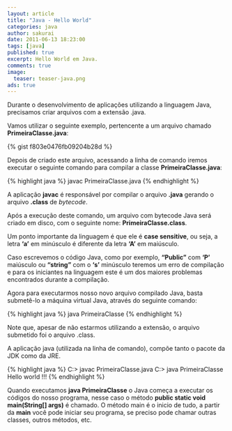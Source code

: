 ```yaml
---
layout: article
title: "Java - Hello World"
categories: java
author: sakurai
date: 2011-06-13 18:23:00
tags: [java]
published: true
excerpt: Hello World em Java.
comments: true
image:
  teaser: teaser-java.png
ads: true
---
```


Durante o desenvolvimento de aplicações utilizando a linguagem Java, precisamos criar arquivos com a extensão .java.

Vamos utilizar o seguinte exemplo, pertencente a um arquivo chamado **PrimeiraClasse.java**:

{% gist f803e0476fb09204b28d %}

Depois de criado este arquivo, acessando a linha de comando iremos executar o seguinte comando para compilar a classe **PrimeiraClasse.java**:

{% highlight java %}
javac PrimeiraClasse.java
{% endhighlight %}

A aplicação **javac** é responsável por compilar o arquivo **.java** gerando o arquivo **.class** de *bytecode*.

Após a execução deste comando, um arquivo com bytecode Java será criado em disco, com o seguinte nome: **PrimeiraClasse.class**.

Um ponto importante da linguagem é que ele é **case sensitive**, ou seja, a letra **‘a’** em minúsculo é diferente da letra **‘A’** em maiúsculo.

Caso escrevemos o código Java, como por exemplo, **“Public”** com **‘P’** maiúsculo ou **“string”** com o **‘s’** minúsculo teremos um erro de compilação e para os iniciantes na linguagem este é um dos maiores problemas encontrados durante a compilação.

Agora para executarmos nosso novo arquivo compilado Java, basta submetê-lo a máquina virtual Java, através do seguinte comando:

{% highlight java %}
java PrimeiraClasse
{% endhighlight %}

Note que, apesar de não estarmos utilizando a extensão, o arquivo submetido foi o arquivo .class.

A aplicação java (utilizada na linha de comando), compõe tanto o pacote da JDK como da JRE.

{% highlight java %}
C:\> javac PrimeiraClasse.java
C:\> java PrimeiraClasse
Hello world !!!
{% endhighlight %}

Quando executamos **java PrimeiraClasse** o Java começa a executar os códigos do nosso programa, nesse caso o método **public static void main(String[] args)** é chamado. O método main é o inicio de tudo, a partir da **main** você pode iniciar seu programa, se preciso pode chamar outras classes, outros métodos, etc.
